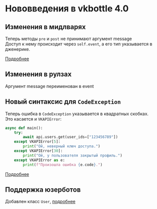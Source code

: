 # Нововведения в vkbottle 4.0

## Изменения в мидлварях

Теперь методы `pre` и `post` не принимают аргумент message<br />
Доступ к нему происходит через `self.event`, а его тип указывается в дженерике.

[Подробнее](../high-level/handling/middleware.md)

## Изменения в рулзах

Аргумент message переименован в event

## Новый синтаксис для `CodeException`

Теперь ошибка в `CodeException` указывается в квадратных скобках.<br />
Это касается и `VKAPIError`:

```python
async def main():
    try:
        await api.users.get(user_ids=["123456789"])
    except VKAPIError[5]:
        print("Ой, неверный ключ доступа.")
    except VKAPIError[30]:
        print("Ой, у пользователя закрытый профиль.")
    except VKAPIError as e:
        print(f"Произошла ошибка {e.code}.")
```

[Подробнее](../low-level/exception_handling/code-exception.md)

## Поддержка юзерботов

Добавлен класс `User`, [подробнее](../high-level/user.md)
